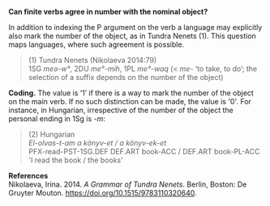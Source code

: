 **Can finite verbs agree in number with the nominal object?**

In addition to indexing the P argument on the verb a language may explicitly also mark the number of the object, as in Tundra Nenets (1). This question maps languages, where such agreement is possible.

>(1) Tundra Nenets (Nikolaeva 2014:79)<br/>
>1SG *meə-w°*, 2DU *me°-mih*, 1PL *me°-waq* (< *me*- ‘to take, to do’; the selection of a suffix depends on the number of the object)

**Coding.** The value is ‘1’ if there is a way to mark the number of the object on the main verb. If no such distinction can be made, the value is '0'. For instance, in Hungarian, irrespective of the number of the object the personal ending in 1Sg is *-m*:

>(2) Hungarian<br/>
> *El-olvas-t-am a könyv-et / a könyv-ek-et*<br/>
>PFX-read-PST-1SG.DEF DEF.ART book-ACC / DEF.ART book-PL-ACC<br/>
>'I read the book / the books'

**References**<br/>
Nikolaeva, Irina. 2014. *A Grammar of Tundra Nenets*. Berlin, Boston: De Gruyter Mouton. https://doi.org/10.1515/9783110320640.
